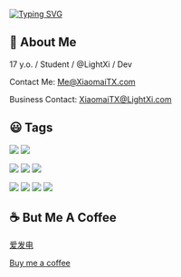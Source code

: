 [![Typing SVG](https://readme-typing-svg.herokuapp.com?font=Fira+Code&size=34&pause=1000&color=51C7F7&width=435&lines=Hello!+I'm+XiaomaiTX)](https://git.io/typing-svg)

## 👋 About Me 

17 y.o. / Student / @LightXi / Dev

Contact Me: Me@XiaomaiTX.com

Business Contact: XiaomaiTX@LightXi.com

## 😃 Tags

![](https://img.shields.io/badge/OS-MacOS-lightgrey?style=flat-square&logo=apple) ![](https://img.shields.io/badge/OS-Windows-blue?style=flat-square&logo=windows11) 

![](https://img.shields.io/badge/Editer-VSCode-blue?style=flat-square&logo=visualstudiocode) ![](https://img.shields.io/badge/Tool-Docker-blue?style=flat-square&logo=docker) ![](https://img.shields.io/badge/Adobe-XD-FF61F6?style=flat-square&logo=adobexd) 

![](https://img.shields.io/badge/Code-Python-blue?style=flat-square&logo=python) ![](https://img.shields.io/badge/Code-C++-brightgreen?style=flat-square&logo=cplusplus) ![](https://img.shields.io/badge/Code-JavaScript-yellow?style=flat-square&logo=javascript) ![](https://img.shields.io/badge/Code-Swift-orange?style=flat-square&logo=swift) 

## ☕ But Me A Coffee

[爱发电](https://afdian.net/a/XiaomaiTX)

[Buy me a coffee](https://www.buymeacoffee.com/xiaomaitx)
